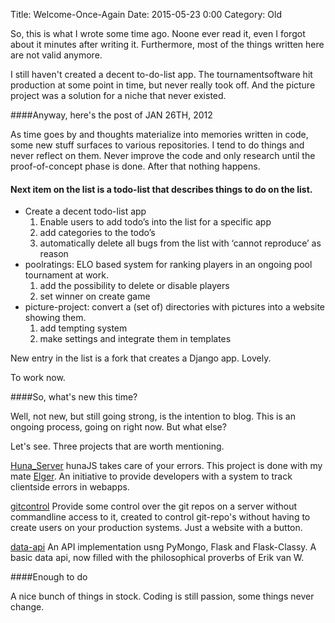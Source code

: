 Title: Welcome-Once-Again
Date: 2015-05-23 0:00
Category: Old


So, this is what I wrote some time ago. Noone ever read it, even I forgot about it minutes after writing it. Furthermore, most of the things written here are not valid anymore.

I still haven't created a decent to-do-list app. The tournamentsoftware hit production at some point in time, but never really took off. And the picture project was a solution for a niche that never existed.

####Anyway, here's the post of JAN 26TH, 2012

As time goes by and thoughts materialize into memories written in code, some new stuff surfaces to various repositories. I tend to do things and never reflect on them. Never improve the code and only research until the proof-of-concept phase is done. After that nothing happens.

#### Next item on the list is a todo-list that describes things to do on the list.

*   Create a decent todo-list app
    1.  Enable users to add todo’s into the list for a specific app
    2.  add categories to the todo’s
    3.  automatically delete all bugs from the list with ‘cannot reproduce’ as reason
*   poolratings: ELO based system for ranking players in an ongoing pool tournament at work.
    1.  add the possibility to delete or disable players
    2.  set winner on create game
*   picture-project: convert a (set of) directories with pictures into a website showing them.
    1.  add tempting system
    2.  make settings and integrate them in templates

New entry in the list is a fork that creates a Django app. Lovely.

To work now.

####So, what's new this time?

Well, not new, but still going strong, is the intention to blog. This is an ongoing process, going on right now. But what else?

Let's see. Three projects that are worth mentioning.

[Huna_Server](https://github.com/TuvokVersatileKolinahr/Huna_Server)
hunaJS takes care of your errors. This project is done with my mate [Elger](https://github.com/elgervb). An initiative to provide developers with a system to track clientside errors in webapps.

[gitcontrol](https://github.com/tuvokki/gitcontrol)
Provide some control over the git repos on a server without commandline access to it, created to control git-repo's without having to create users on your production systems. Just a website with a button.

[data-api](https://github.com/tuvokki/data-api)
An API implementation usng PyMongo, Flask and Flask-Classy. A basic data api, now filled with the philosophical proverbs of Erik van W.

####Enough to do

A nice bunch of things in stock. Coding is still passion, some things never change. 

